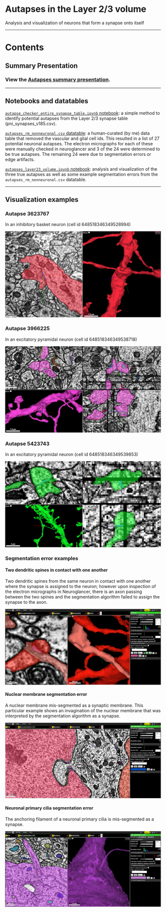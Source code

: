 # Autapses in the Layer 2/3 volume
Analysis and visualization of neurons that form a synapse onto itself

***

# Contents

## Summary Presentation
### View the [Autapses summary presentation](https://github.com/shandran/layer23-volume/blob/main/autapses/autapses_layer23_summary_presentation.pdf).

***

## Notebooks and datatables

[`autapse_checker_entire_synapse_table.ipynb` notebook](https://github.com/shandran/layer23-volume/blob/main/autapses/autapse_checker_entire_synapse_table.ipynb): a simple method to identify potential autapses from the Layer 2/3 synapse table (pni_synapses_v185.csv).  

[`autapses_rm_nonneuronal.csv` datatable](https://github.com/shandran/layer23-volume/blob/main/autapses/autapses_rm_nonneuronal.csv): a human-curated (by me) data table that removed the vascular and glial cell ids. This resulted in a list of 27 potential neuronal autapses. The electron micrographs for each of these were manually checked in neuroglancer and 3 of the 24 were determined to be true autapses. The remaining 24 were due to segmentation errors or edge artifacts.  

[`autapses_layer23_volume.ipynb` notebook](https://github.com/shandran/layer23-volume/blob/main/autapses/autapses_layer23_volume.ipynb): analysis and visualization of the three true autapses as well as some example segmentation errors from the `autapses_rm_nonneuronal.csv` datatable.

***

## Visualization examples

### Autapse 3623767
In an inhibitory basket neuron (cell id 648518346349528994)

![inhibitory basket neuron autapse](autapse_cellid_648518346349528994.png "inhibitory basket neuron autapse")  

### Autapse 3966225
In an excitatory pyramidal neuron (cell id 648518346349538718)

![pyramidal neuron autapse](autapse_cellid_648518346349538718.png "pyramidal neuron autapse")  

### Autapse 5423743
In an excitatory pyramidal neuron (cell id 648518346349539853)

![pyramidal neuron autapse](autapse_cellid_648518346349539853.png "pyramidal neuron autapse")  

### Segmentation error examples

#### Two dendritic spines in contact with one another
Two dendritic spines from the same neuron in contact with one another where the synapse is assigned to the neuron; however upon inspection of the electron micrographs in Neuroglancer, there is an axon passing between the two spines and the segmentation algorithm failed to assign the synapse to the axon.  

![segmentation error between two spines with an axon passing between](autapse_segerror_twospines.png "segmentation error between two spines with an axon passing between")  

#### Nuclear membrane segmentation error
A nuclear membrane mis-segmented as a synaptic membrane.  This particular example shows an invagination of the nuclear membrane that was interpreted by the segmentation algorithm as a synapse.  

![segmentation error where a nuclear membrane is assigned as a synapse](autapse_segerror_nucinv.png "segmentation error where a nuclear membrane is assigned as a synapse")  

#### Neuronal primary cilia segmentation error
The anchoring filament of a neuronal primary cilia is mis-segmented as a synapse.  

![segmentation error where an anchoring filament of the neuronal primary cilia is assigned as a synapse](autapse_segerror_primarycilia.png "segmentation error where an anchoring filament of the neuronal primary cilia is assigned as a synapse")  
